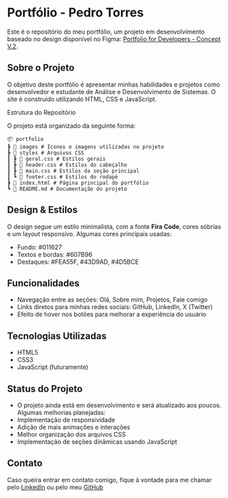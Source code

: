 # Portfólio - Pedro Torres

Este é o repositório do meu portfólio, um projeto em desenvolvimento baseado no design disponível no Figma: [Portfolio for Developers - Concept V.2](https://www.figma.com/design/dWgCdbeI7F1KGbtmNupZxo/Portfolio-for-Developers-Concept-V.2-(Community)?node-id=0-1&p=f&t=N2lRU64srPpYi3D9-0).

## Sobre o Projeto

O objetivo deste portfólio é apresentar minhas habilidades e projetos como desenvolvedor e estudante de Análise e Desenvolvimento de Sistemas. O site é construído utilizando HTML, CSS e JavaScript.

Estrutura do Repositório

O projeto está organizado da seguinte forma:

```
📦 portfolio
┣ 📂 images # Ícones e imagens utilizadas no projeto
┣ 📂 styles # Arquivos CSS
┃ ┣ 📜 geral.css # Estilos gerais
┃ ┣ 📜 header.css # Estilos do cabeçalho
┃ ┣ 📜 main.css # Estilos da seção principal
┃ ┗ 📜 footer.css # Estilos do rodapé
┣ 📜 index.html # Página principal do portfólio
┗ 📜 README.md # Documentação do projeto
```
## Design & Estilos

O design segue um estilo minimalista, com a fonte **Fira Code**, cores sóbrias e um layout responsivo. Algumas cores principais usadas:

- Fundo: #011627
- Textos e bordas: #607B96
- Destaques: #FEA55F, #43D9AD, #4D5BCE

## Funcionalidades

- Navegação entre as seções: Olá, Sobre mim, Projetos, Fale comigo
- Links diretos para minhas redes sociais: GitHub, LinkedIn, X (Twitter)
- Efeito de hover nos botões para melhorar a experiência do usuário

## Tecnologias Utilizadas

- HTML5
- CSS3
- JavaScript (futuramente)

## Status do Projeto

- O projeto ainda está em desenvolvimento e será atualizado aos poucos. Algumas melhorias planejadas:
- Implementação de responsividade
- Adição de mais animações e interações
- Melhor organização dos arquivos CSS
- Implementação de seções dinâmicas usando JavaScript

## Contato

Caso queira entrar em contato comigo, fique à vontade para me chamar pelo [LinkedIn](https://www.linkedin.com/in/pedro-spinola-808881235/) ou pelo meu [GitHub](https://github.com/spinotorres)